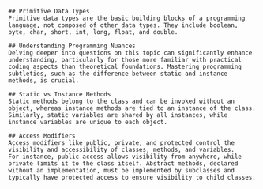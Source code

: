     ## Primitive Data Types
    Primitive data types are the basic building blocks of a programming language, not composed of other data types. They include boolean, byte, char, short, int, long, float, and double. 

    ## Understanding Programming Nuances
    Delving deeper into questions on this topic can significantly enhance understanding, particularly for those more familiar with practical coding aspects than theoretical foundations. Mastering programming subtleties, such as the difference between static and instance methods, is crucial. 
    
    ## Static vs Instance Methods
    Static methods belong to the class and can be invoked without an object, whereas instance methods are tied to an instance of the class. Similarly, static variables are shared by all instances, while instance variables are unique to each object.

    ## Access Modifiers
    Access modifiers like public, private, and protected control the visibility and accessibility of classes, methods, and variables. 
    For instance, public access allows visibility from anywhere, while private limits it to the class itself. Abstract methods, declared without an implementation, must be implemented by subclasses and typically have protected access to ensure visibility to child classes.